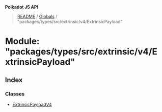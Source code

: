**Polkadot JS API**

> [README](../README.md) / [Globals](../globals.md) / "packages/types/src/extrinsic/v4/ExtrinsicPayload"

# Module: "packages/types/src/extrinsic/v4/ExtrinsicPayload"

## Index

### Classes

* [ExtrinsicPayloadV4](../classes/_packages_types_src_extrinsic_v4_extrinsicpayload_.extrinsicpayloadv4.md)
